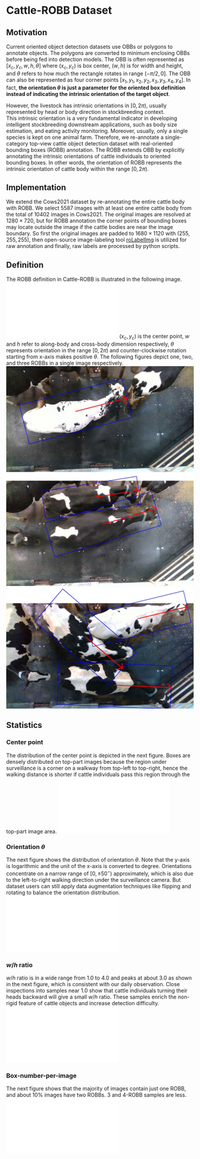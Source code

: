 # Cattle-ROBB Dataset
## Motivation
Current oriented object detection datasets use OBBs or polygons to annotate objects. 
The polygons are converted to minimum enclosing OBBs before being fed into detection models. 
The OBB is often represented as $[x_c, y_c, w, h, \theta]$ where $(x_c, y_c)$ is box center, $(w, h)$ is for width and height, 
and $\theta$ refers to how much the rectangle rotates in range $(-\pi/2,0]$. 
The OBB can also be represented as four corner points $[x_1, y_1, x_2, y_2, x_3, y_3, x_4, y_4]$. 
In fact, 
**the orientation $\theta$ is just a parameter for the oriented box definition instead of indicating the intrinsic orientation of the target object**. 

However, the livestock has intrinsic orientations in $[0, 2\pi)$, usually represented by head or body direction in stockbreeding context.  
This intrinsic orientation is a very fundamental indicator in developing intelligent stockbreeding downstream applications, such as body size estimation, and eating activity monitoring. 
Moreover, usually, only a single species is kept on one animal farm. 
Therefore, we re-annotate a single-category top-view cattle object detection dataset with real-oriented bounding boxes (ROBB) annotation. 
The ROBB extends OBB by explicitly annotating the intrinsic orientations of cattle individuals to oriented bounding boxes. 
In other words, the orientation of ROBB represents the intrinsic orientation of cattle body within the range $[0, 2\pi)$. 

## Implementation
We extend the Cows2021 dataset by re-annotating the entire cattle body with ROBB. 
We select 5587 images with at least one entire cattle body from the total of 10402 images in Cows2021. 
The original images are resolved at $1280 \times 720$, 
but for ROBB annotation the corner points of bounding boxes may locate outside the image if the cattle bodies are near the image boundary. 
So first the original images are padded to $1680 \times 1120$ with $(255, 255, 255)$, 
then open-source image-labeling tool [roLabelImg](https://github.com/cgvict/roLabelImg) is utilized for raw annotation and finally, 
raw labels are processed by python scripts. 

## Definition
The ROBB definition in Cattle-ROBB is illustrated in the following image. 
![image](image/2a.pdf)
$(x_c, y_c)$ is the center point, 
$w$ and $h$ refer to along-body and cross-body dimension respectively, 
$\theta$ represents orientation in the range $[0, 2\pi)$ and counter-clockwise rotation starting from x-axis makes positive $\theta$. 
The following figures depict one, two, and three ROBBs in a single image respectively. 
![image](image/2b.jpeg)
![image](image/2c.jpeg)
![image](image/2d.jpeg)

## Statistics
### Center point
The distribution of the center point is depicted in the next figure.
Boxes are densely distributed on top-part images because the region under surveillance is a corner on a walkway from top-left to top-right,
hence the walking distance is shorter if cattle individuals pass this region through the top-part image area.
![image](image/3a.pdf)

### Orientation $\theta$
The next figure shows the distribution of orientation $\theta$. 
Note that the y-axis is logarithmic and the unit of the x-axis is converted to degree.
Orientations concentrate on a narrow range of $[0, \pm50^{\circ})$ approximately,
which is also due to the left-to-right walking direction under the surveillance camera.
But dataset users can still apply data augmentation techniques like flipping and rotating to balance the orientation distribution.
![image](image/3b.pdf)

### $w/h$ ratio
$w/h$ ratio is in a wide range from 1.0 to 4.0 and peaks at about 3.0 as shown in the next figure,
which is consistent with our daily observation.
Close inspections into samples near 1.0 show that cattle individuals turning their heads backward will give a small $w/h$ ratio.
These samples enrich the non-rigid feature of cattle objects and increase detection difficulty.
![image](image/3c.pdf)

### Box-number-per-image
The next figure shows that the majority of images contain just one ROBB,
and about 10% images have two ROBBs. 3 and 4-ROBB samples are less.
![image](image/3d.pdf)
